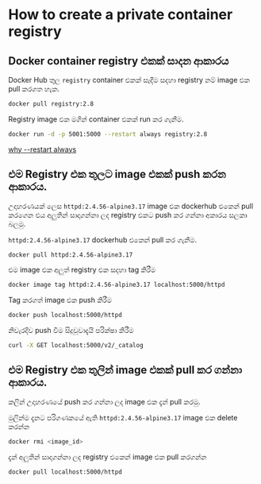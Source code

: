 # How to create a private container registry

## Docker container registry එකක් සාදන ආකාරය

Docker Hub තුල `registry` container එකක් සෑදීම සදහා registry නම් image එක pull කරගත හැක.
```bash
docker pull registry:2.8
```

Registry image එක මගින් container එකක් run කර ගැනීම.
```bash
docker run -d -p 5001:5000 --restart always registry:2.8
```
[why --restart always](https://docs.docker.com/config/containers/start-containers-automatically/)

## එම Registry එක තුලට image එකක් push කරන ආකාරය.

උදාහරණයක් ලෙස `httpd:2.4.56-alpine3.17` image එක dockerhub එකෙන් pull කරගෙන එය අලුතින් සාදාගන්නා ලද registry එකට push කර ගන්නා අකාරය සලකා බලමු.

`httpd:2.4.56-alpine3.17` dockerhub එකෙන් pull කර ගැනීම.
```bash
docker pull httpd:2.4.56-alpine3.17
```

එම image එක අලුත් registry එක සදහා tag කිරීම
```bash
docker image tag httpd:2.4.56-alpine3.17 localhost:5000/httpd
```

Tag කරගත් image එක push කිරීම
```bash
docker push localhost:5000/httpd
```

නිවැරදිව push වීම සිදුවූවාදැයි පරික්ෂා කිරීම
```bash
curl -X GET localhost:5000/v2/_catalog
```

## එම Registry එක තුලින් image එකක් pull කර ගන්නා ආකාරය.
කලින් උදාහරණයේ push කර ගන්නා ලද image එක දැන් pull කරමු.

මුලින්ම දැනට පරිගණකයේ ඇති `httpd:2.4.56-alpine3.17` image එක delete කරන්න
```bash
docker rmi <image_id>
```

දැන් අලුතින් සාදාගන්නා ලද registry එකෙන් image එක pull කරගන්න
```bash
docker pull localhost:5000/httpd
```


